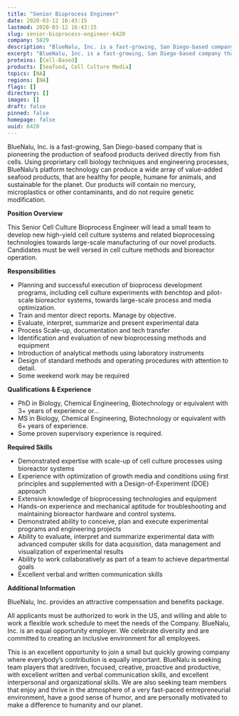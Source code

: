 ```yaml
---
title: "Senior Bioprocess Engineer"
date: 2020-03-12 16:43:15
lastmod: 2020-03-12 16:43:15
slug: senior-bioprocess-engineer-6420
company: 5829
description: "BlueNalu, Inc. is a fast-growing, San Diego-based company that is pioneering the production of seafood products derived directly from fish cells. Using proprietary cell biology techniques and engineering processes, BlueNalu’s platform technology can produce a wide array of value-added seafood products, that are healthy for people, humane for animals, and sustainable for the planet. Our products will contain no mercury, microplastics or other contaminants, and do not require genetic modification.Position Overview"
excerpt: "BlueNalu, Inc. is a fast-growing, San Diego-based company that is pioneering the production of seafood products derived directly from fish cells. Using proprietary cell biology techniques and engineering processes, BlueNalu’s platform technology can produce a wide array of value-added seafood products, that are healthy for people, humane for animals, and sustainable for the planet. Our products will contain no mercury, microplastics or other contaminants, and do not require genetic modification.Position Overview"
proteins: [Cell-Based]
products: [Seafood, Cell Culture Media]
topics: [NA]
regions: [NA]
flags: []
directory: []
images: []
draft: false
pinned: false
homepage: false
uuid: 6420
---
```

<p>BlueNalu, Inc. is a fast-growing, San Diego-based company that is pioneering the production of seafood products derived directly from fish cells. Using proprietary cell biology techniques and engineering processes, BlueNalu’s platform technology can produce a wide array of value-added seafood products, that are healthy for people, humane for animals, and sustainable for the planet. Our products will contain no mercury, microplastics or other contaminants, and do not require genetic modification.</p>
<p><strong>Position Overview</strong></p>
<p>This Senior Cell Culture Bioprocess Engineer will lead a small team to develop new high-yield cell culture systems and related bioprocessing technologies towards large-scale manufacturing of our novel products. Candidates must be well versed in cell culture methods and bioreactor operation.</p>
<p><strong>Responsibilities</strong></p>
<ul>
<li>Planning and successful execution of bioprocess development programs, including cell culture experiments with benchtop and pilot-scale bioreactor systems, towards large-scale process and media optimization.</li>
<li>Train and mentor direct reports. Manage by objective.</li>
<li>Evaluate, interpret, summarize and present experimental data</li>
<li>Process Scale-up, documentation and tech transfer</li>
<li>Identification and evaluation of new bioprocessing methods and equipment</li>
<li>Introduction of analytical methods using laboratory instruments</li>
<li>Design of standard methods and operating procedures with attention to detail.</li>
<li>Some weekend work may be required</li>
</ul>
<p><strong>Qualifications & Experience</strong></p>
<ul>
<li>PhD in Biology, Chemical Engineering, Biotechnology or equivalent with 3+ years of experience or…</li>
<li>MS in Biology, Chemical Engineering, Biotechnology or equivalent with 6+ years of experience.</li>
<li>Some proven supervisory experience is required.</li>
</ul>
<p><strong>Required Skills</strong></p>
<ul>
<li>Demonstrated expertise with scale-up of cell culture processes using bioreactor systems</li>
<li>Experience with optimization of growth media and conditions using first principles and supplemented with a Design-of-Experiment (DOE) approach</li>
<li>Extensive knowledge of bioprocessing technologies and equipment</li>
<li>Hands-on experience and mechanical aptitude for troubleshooting and maintaining bioreactor hardware and control systems.</li>
<li>Demonstrated ability to conceive, plan and execute experimental programs and engineering projects</li>
<li>Ability to evaluate, interpret and summarize experimental data with advanced computer skills for data acquisition, data management and visualization of experimental results</li>
<li>Ability to work collaboratively as part of a team to achieve departmental goals</li>
<li>Excellent verbal and written communication skills</li>
</ul>
<p><strong>Additional Information</strong></p>
<p>BlueNalu, Inc. provides an attractive compensation and benefits package.</p>
<p>All applicants must be authorized to work in the US, and willing and able to work a flexible work schedule to meet the needs of the Company. BlueNalu, Inc. is an equal opportunity employer. We celebrate diversity and are committed to creating an inclusive environment for all employees.</p>
<p>This is an excellent opportunity to join a small but quickly growing company where everybody’s contribution is equally important. BlueNalu is seeking team players that aredriven, focused, creative, proactive and productive, with excellent written and verbal communication skills, and excellent interpersonal and organizational skills. We are also seeking team members that enjoy and thrive in the atmosphere of a very fast-paced entrepreneurial environment, have a good sense of humor, and are personally motivated to make a difference to humanity and our planet.</p>
